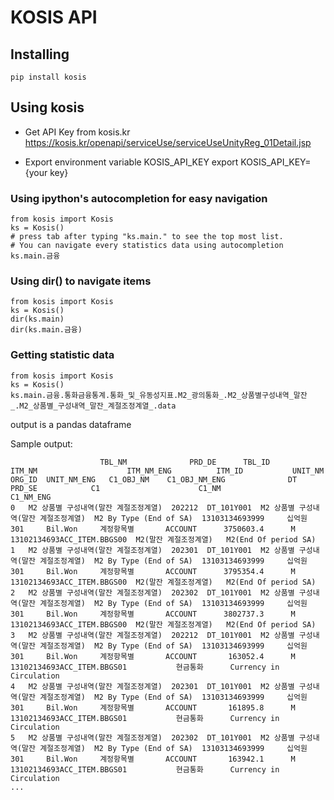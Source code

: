 # KOSIS API

## Installing

```
pip install kosis
```

## Using kosis

- Get API Key from kosis.kr
https://kosis.kr/openapi/serviceUse/serviceUseUnityReg_01Detail.jsp

- Export environment variable KOSIS_API_KEY
export KOSIS_API_KEY={your key}

### Using ipython's autocompletion for easy navigation
```
from kosis import Kosis
ks = Kosis()
# press tab after typing "ks.main." to see the top most list.
# You can navigate every statistics data using autocompletion
ks.main.금융
```
### Using dir() to navigate items
```
from kosis import Kosis
ks = Kosis()
dir(ks.main)
dir(ks.main.금융)
```

### Getting statistic data

```
from kosis import Kosis
ks = Kosis()
ks.main.금융.통화금융통계.통화_및_유동성지표.M2_광의통화_.M2_상품별구성내역_말잔_.M2_상품별_구성내역_말잔_계절조정계열_.data
```
output is a pandas dataframe

Sample output:
```
                    TBL_NM              PRD_DE      TBL_ID                  ITM_NM                    ITM_NM_ENG          ITM_ID           UNIT_NM ORG_ID  UNIT_NM_ENG   C1_OBJ_NM    C1_OBJ_NM_ENG              DT PRD_SE            C1                      C1_NM                  C1_NM_ENG
0   M2 상품별 구성내역(말잔 계절조정계열)  202212  DT_101Y001  M2 상품별 구성내역(말잔 계절조정계열)  M2 By Type (End of SA)  13103134693999     십억원    301     Bil.Won     계정항목별       ACCOUNT      3750603.4      M       13102134693ACC_ITEM.BBGS00  M2(말잔 계절조정계열)   M2(End Of period SA)
1   M2 상품별 구성내역(말잔 계절조정계열)  202301  DT_101Y001  M2 상품별 구성내역(말잔 계절조정계열)  M2 By Type (End of SA)  13103134693999     십억원    301     Bil.Won     계정항목별       ACCOUNT      3795354.4      M       13102134693ACC_ITEM.BBGS00  M2(말잔 계절조정계열)   M2(End Of period SA)
2   M2 상품별 구성내역(말잔 계절조정계열)  202302  DT_101Y001  M2 상품별 구성내역(말잔 계절조정계열)  M2 By Type (End of SA)  13103134693999     십억원    301     Bil.Won     계정항목별       ACCOUNT      3802737.3      M       13102134693ACC_ITEM.BBGS00  M2(말잔 계절조정계열)   M2(End Of period SA)
3   M2 상품별 구성내역(말잔 계절조정계열)  202212  DT_101Y001  M2 상품별 구성내역(말잔 계절조정계열)  M2 By Type (End of SA)  13103134693999     십억원    301     Bil.Won     계정항목별       ACCOUNT       163052.4      M       13102134693ACC_ITEM.BBGS01           현금통화      Currency in Circulation
4   M2 상품별 구성내역(말잔 계절조정계열)  202301  DT_101Y001  M2 상품별 구성내역(말잔 계절조정계열)  M2 By Type (End of SA)  13103134693999     십억원    301     Bil.Won     계정항목별       ACCOUNT       161895.8      M       13102134693ACC_ITEM.BBGS01           현금통화      Currency in Circulation
5   M2 상품별 구성내역(말잔 계절조정계열)  202302  DT_101Y001  M2 상품별 구성내역(말잔 계절조정계열)  M2 By Type (End of SA)  13103134693999     십억원    301     Bil.Won     계정항목별       ACCOUNT       163942.1      M       13102134693ACC_ITEM.BBGS01           현금통화      Currency in Circulation
...

```

